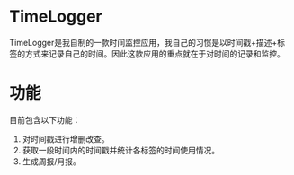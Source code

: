 # TimeLogger

TimeLogger是我自制的一款时间监控应用，我自己的习惯是以时间戳+描述+标签的方式来记录自己的时间。因此这款应用的重点就在于对时间的记录和监控。

# 功能

目前包含以下功能：

1. 对时间戳进行增删改查。
2. 获取一段时间内的时间戳并统计各标签的时间使用情况。
3. 生成周报/月报。
